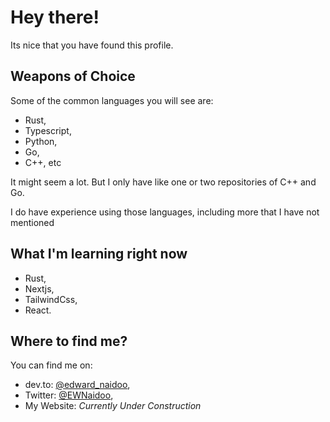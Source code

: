 # Hey there!
Its nice that you have found this profile.

## Weapons of Choice
Some of the common languages you will see are:

- Rust, 
- Typescript,
- Python,
- Go,
- C++, etc

It might seem a lot. But I only have like one or two repositories of C++ and Go. 

I do have experience using those languages, including more that I have not mentioned

## What I'm learning right now

- Rust,
- Nextjs, 
- TailwindCss, 
- React.

## Where to find me?
You can find me on:

- dev.to: [@edward_naidoo](https://dev.to/edward_naidoo), 
- Twitter: [@EWNaidoo](twitter.com/EWNaidoo),
- My Website: *Currently Under Construction*
